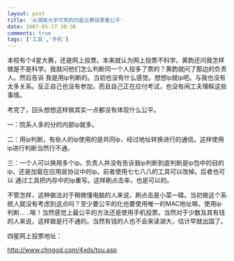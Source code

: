 ```yaml
---
layout: post
title: '从湖南大学可笑的四星比赛投票看公平'
date: 2007-05-17 10:38
comments: true
tags: ['工具','手机']
---
```


本校有个4星大赛，还是网上投票。本来就认为网上投票不科学。黄韵还问我怎样做是不是科学。我就问他们怎么判断同一个人投多了票的？黄韵就问了那边的负责人。然后告诉
我是用ip判断的。当初也没有什么感觉。想想ip就ip吧。与我也没有太多关系。反正自己也没有参加，而且自己正在应付考试，也没有闲工夫理睬这些事情。

考完了，回头想想这样做其实一点都没有体现什么公平。

一：院系人多的分的内部ip就多。

二：用ip判断，有些人的ip使用的是共同ip，经过地址转换进行的通信。这样使用ip进行判断当然行不通。

三：一个人可以换用多个ip。负责人并没有告诉我ip判断到底判断是ip包中的目的ip，还是加载在应用层协议中的ip。前者使用七七八八的工具可以改掉。后者也可以
通过工具把内存中的ip重写。这样刷点击率，也是可以的。

不管怎样，这种做法对于稍微懂电脑的人来说，刷点击是小菜一碟。当初做这个系统人就没有考虑到这点吗？至少要公平的化也要使用唯一的MAC地址嘛。使用ip判断...
..唉！当然感觉上最公平的方法还是使用手机投票。当然对于少数及其有钱的人来说，这样做是行不通的。当然有钱的人也不会来读湖大，估计早就出国了。

四星网上投票地址：

[ http://www.chngod.com/4xds/tou.asp ](http://www.chngod.com/4xds/tou.asp)


